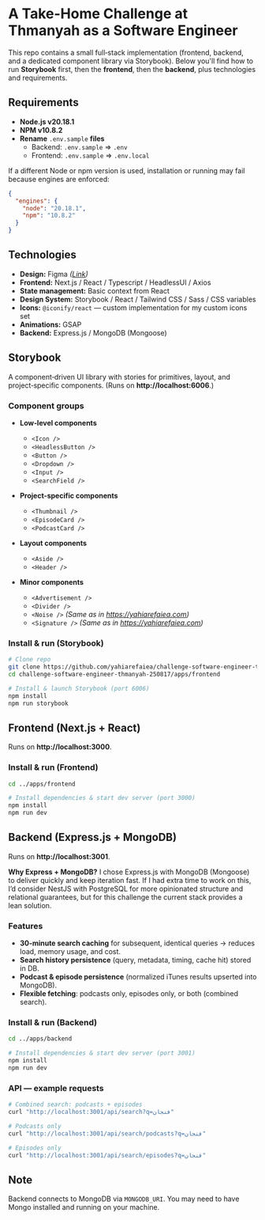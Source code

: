 # A Take-Home Challenge at Thmanyah as a Software Engineer

This repo contains a small full‑stack implementation (frontend, backend, and a dedicated component library via Storybook). Below you'll find how to run **Storybook** first, then the **frontend**, then the **backend**, plus technologies and requirements.

## Requirements

* **Node.js v20.18.1**
* **NPM v10.8.2**
* **Rename** `.env.sample` **files**
   * Backend: `.env.sample` ⇒ `.env`
   * Frontend: `.env.sample` ⇒ `.env.local`

If a different Node or npm version is used, installation or running may fail because engines are enforced:

```json
{
  "engines": {
    "node": "20.18.1",
    "npm": "10.8.2"
  }
}
```

## Technologies

* **Design:** Figma *([Link](https://www.figma.com/design/YgnA4a0IlQTcsVuHNPs0DG/Untitled?node-id=0-1&t=PnnwuaXFXSuXhisd-1))*
* **Frontend:** Next.js / React / Typescript / HeadlessUI / Axios
* **State management:** Basic context from React
* **Design System:** Storybook / React / Tailwind CSS / Sass / CSS variables
* **Icons:** `@iconify/react` — custom implementation for my custom icons set
* **Animations:** GSAP
* **Backend:** Express.js / MongoDB (Mongoose)

## Storybook

A component‑driven UI library with stories for primitives, layout, and project‑specific components. (Runs on **http://localhost:6006**.)

### Component groups

* **Low‑level components**
   * `<Icon />`
   * `<HeadlessButton />`
   * `<Button />`
   * `<Dropdown />`
   * `<Input />`
   * `<SearchField />`

* **Project‑specific components**
   * `<Thumbnail />`
   * `<EpisodeCard />`
   * `<PodcastCard />`

* **Layout components**
   * `<Aside />`
   * `<Header />`

* **Minor components**
   * `<Advertisement />`
   * `<Divider />`
   * `<Noise />` *(Same as in https://yahiarefaiea.com)*
   * `<Signature />` *(Same as in https://yahiarefaiea.com)*

### Install & run (Storybook)

```bash
# Clone repo
git clone https://github.com/yahiarefaiea/challenge-software-engineer-thmanyah-250817.git
cd challenge-software-engineer-thmanyah-250817/apps/frontend

# Install & launch Storybook (port 6006)
npm install
npm run storybook
```

## Frontend (Next.js + React)

Runs on **http://localhost:3000**.

### Install & run (Frontend)

```bash
cd ../apps/frontend

# Install dependencies & start dev server (port 3000)
npm install
npm run dev
```

## Backend (Express.js + MongoDB)

Runs on **http://localhost:3001**.

**Why Express + MongoDB?** I chose Express.js with MongoDB (Mongoose) to deliver quickly and keep iteration fast. If I had extra time to work on this, I’d consider NestJS with PostgreSQL for more opinionated structure and relational guarantees, but for this challenge the current stack provides a lean solution.

### Features

* **30‑minute search caching** for subsequent, identical queries → reduces load, memory usage, and cost.
* **Search history persistence** (query, metadata, timing, cache hit) stored in DB.
* **Podcast & episode persistence** (normalized iTunes results upserted into MongoDB).
* **Flexible fetching**: podcasts only, episodes only, or both (combined search).

### Install & run (Backend)

```bash
cd ../apps/backend

# Install dependencies & start dev server (port 3001)
npm install
npm run dev
```

### API — example requests

```bash
# Combined search: podcasts + episodes
curl "http://localhost:3001/api/search?q=فنجان"

# Podcasts only
curl "http://localhost:3001/api/search/podcasts?q=فنجان"

# Episodes only
curl "http://localhost:3001/api/search/episodes?q=فنجان"
```

## Note

Backend connects to MongoDB via `MONGODB_URI`. You may need to have Mongo installed and running on your machine.
